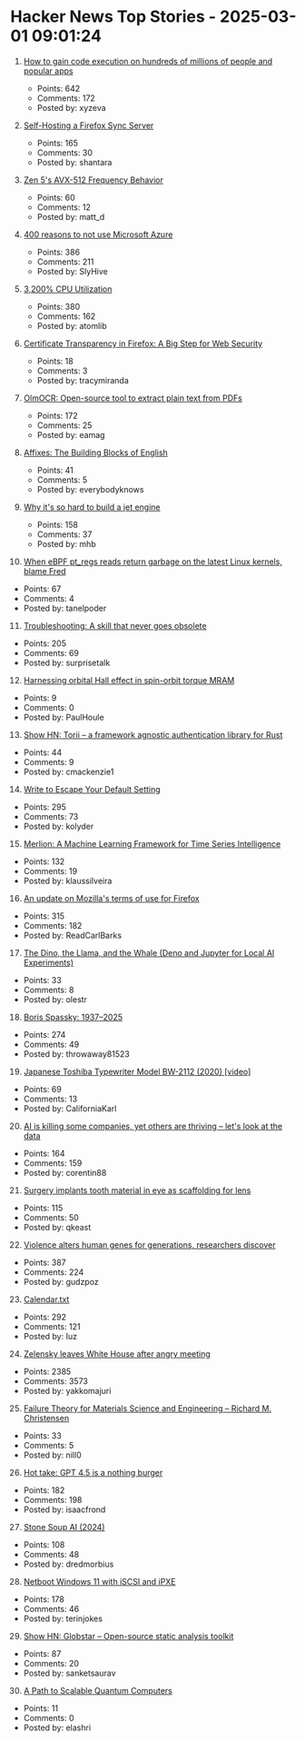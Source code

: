 # Hacker News Top Stories - 2025-03-01 09:01:24

1. [How to gain code execution on hundreds of millions of people and popular apps](https://kibty.town/blog/todesktop/)
   - Points: 642
   - Comments: 172
   - Posted by: xyzeva

2. [Self-Hosting a Firefox Sync Server](https://blog.diego.dev/posts/firefox-sync-server/)
   - Points: 165
   - Comments: 30
   - Posted by: shantara

3. [Zen 5's AVX-512 Frequency Behavior](https://chipsandcheese.com/p/zen-5s-avx-512-frequency-behavior)
   - Points: 60
   - Comments: 12
   - Posted by: matt_d

4. [400 reasons to not use Microsoft Azure](https://azsh.it)
   - Points: 386
   - Comments: 211
   - Posted by: SlyHive

5. [3,200% CPU Utilization](https://josephmate.github.io/2025-02-26-3200p-cpu-util/)
   - Points: 380
   - Comments: 162
   - Posted by: atomlib

6. [Certificate Transparency in Firefox: A Big Step for Web Security](https://blog.transparency.dev/ct-in-firefox)
   - Points: 18
   - Comments: 3
   - Posted by: tracymiranda

7. [OlmOCR: Open-source tool to extract plain text from PDFs](https://olmocr.allenai.org/)
   - Points: 172
   - Comments: 25
   - Posted by: eamag

8. [Affixes: The Building Blocks of English](https://www.affixes.org/index.html)
   - Points: 41
   - Comments: 5
   - Posted by: everybodyknows

9. [Why it's so hard to build a jet engine](https://www.construction-physics.com/p/why-its-so-hard-to-build-a-jet-engine)
   - Points: 158
   - Comments: 37
   - Posted by: mhb

10. [When eBPF pt_regs reads return garbage on the latest Linux kernels, blame Fred](https://tanelpoder.com/posts/ebpf-pt-regs-error-on-linux-blame-fred/)
   - Points: 67
   - Comments: 4
   - Posted by: tanelpoder

11. [Troubleshooting: A skill that never goes obsolete](https://www.autodidacts.io/troubleshooting/)
   - Points: 205
   - Comments: 69
   - Posted by: surprisetalk

12. [Harnessing orbital Hall effect in spin-orbit torque MRAM](https://www.nature.com/articles/s41467-024-55437-x)
   - Points: 9
   - Comments: 0
   - Posted by: PaulHoule

13. [Show HN: Torii – a framework agnostic authentication library for Rust](https://github.com/cmackenzie1/torii-rs)
   - Points: 44
   - Comments: 9
   - Posted by: cmackenzie1

14. [Write to Escape Your Default Setting](https://kupajo.com/write-to-escape-your-default-setting/)
   - Points: 295
   - Comments: 73
   - Posted by: kolyder

15. [Merlion: A Machine Learning Framework for Time Series Intelligence](https://github.com/salesforce/Merlion)
   - Points: 132
   - Comments: 19
   - Posted by: klaussilveira

16. [An update on Mozilla's terms of use for Firefox](https://blog.mozilla.org/en/products/firefox/update-on-terms-of-use/)
   - Points: 315
   - Comments: 182
   - Posted by: ReadCarlBarks

17. [The Dino, the Llama, and the Whale (Deno and Jupyter for Local AI Experiments)](https://deno.com/blog/the-dino-llama-and-whale)
   - Points: 33
   - Comments: 8
   - Posted by: olestr

18. [Boris Spassky: 1937–2025](https://en.chessbase.com/post/boris-spassky-1937-2025)
   - Points: 274
   - Comments: 49
   - Posted by: throwaway81523

19. [Japanese Toshiba Typewriter Model BW-2112 (2020) [video]](https://www.youtube.com/watch?v=JZcui85b4EE)
   - Points: 69
   - Comments: 13
   - Posted by: CaliforniaKarl

20. [AI is killing some companies, yet others are thriving – let's look at the data](https://www.elenaverna.com/p/ai-is-killing-some-companies-yet)
   - Points: 164
   - Comments: 159
   - Posted by: corentin88

21. [Surgery implants tooth material in eye as scaffolding for lens](https://www.cbc.ca/radio/asithappens/tooth-in-eye-surgery-canada-1.7470626)
   - Points: 115
   - Comments: 50
   - Posted by: qkeast

22. [Violence alters human genes for generations, researchers discover](https://news.ufl.edu/2025/02/syrian-violence-epigenetics/)
   - Points: 387
   - Comments: 224
   - Posted by: gudzpoz

23. [Calendar.txt](https://terokarvinen.com/2021/calendar-txt/)
   - Points: 292
   - Comments: 121
   - Posted by: Iuz

24. [Zelensky leaves White House after angry meeting](https://www.bbc.com/news/live/c625ex282zzt)
   - Points: 2385
   - Comments: 3573
   - Posted by: yakkomajuri

25. [Failure Theory for Materials Science and Engineering – Richard M. Christensen](https://www.failurecriteria.com/)
   - Points: 33
   - Comments: 5
   - Posted by: nill0

26. [Hot take: GPT 4.5 is a nothing burger](https://garymarcus.substack.com/p/hot-take-gpt-45-is-a-nothing-burger)
   - Points: 182
   - Comments: 198
   - Posted by: isaacfrond

27. [Stone Soup AI (2024)](https://simons.berkeley.edu/news/stone-soup-ai)
   - Points: 108
   - Comments: 48
   - Posted by: dredmorbius

28. [Netboot Windows 11 with iSCSI and iPXE](https://terinstock.com/post/2025/02/Netboot-Windows-11-with-iSCSI-and-iPXE/)
   - Points: 178
   - Comments: 46
   - Posted by: terinjokes

29. [Show HN: Globstar – Open-source static analysis toolkit](undefined)
   - Points: 87
   - Comments: 20
   - Posted by: sanketsaurav

30. [A Path to Scalable Quantum Computers](https://physics.aps.org/articles/v18/40)
   - Points: 11
   - Comments: 0
   - Posted by: elashri

